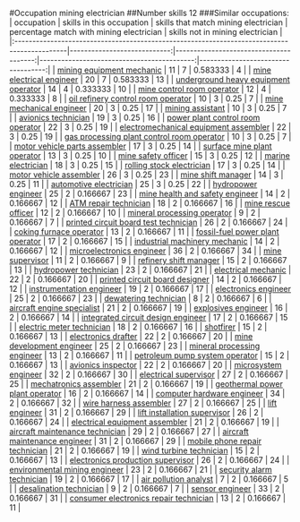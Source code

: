 #Occupation mining electrician
##Number skills 12
###Similar occupations:
| occupation                                                                                  |   skills in this occupation |   skills that match mining electrician |   percentage match with mining electrician |   skills not in mining electrician |
|:--------------------------------------------------------------------------------------------|----------------------------:|---------------------------------------:|-------------------------------------------:|-----------------------------------:|
| [mining equipment mechanic](mining_equipment_mechanic.md)                                   |                          11 |                                      7 |                                   0.583333 |                                  4 |
| [mine electrical engineer](mine_electrical_engineer.md)                                     |                          20 |                                      7 |                                   0.583333 |                                 13 |
| [underground heavy equipment operator](underground_heavy_equipment_operator.md)             |                          14 |                                      4 |                                   0.333333 |                                 10 |
| [mine control room operator](mine_control_room_operator.md)                                 |                          12 |                                      4 |                                   0.333333 |                                  8 |
| [oil refinery control room operator](oil_refinery_control_room_operator.md)                 |                          10 |                                      3 |                                   0.25     |                                  7 |
| [mine mechanical engineer](mine_mechanical_engineer.md)                                     |                          20 |                                      3 |                                   0.25     |                                 17 |
| [mining assistant](mining_assistant.md)                                                     |                          10 |                                      3 |                                   0.25     |                                  7 |
| [avionics technician](avionics_technician.md)                                               |                          19 |                                      3 |                                   0.25     |                                 16 |
| [power plant control room operator](power_plant_control_room_operator.md)                   |                          22 |                                      3 |                                   0.25     |                                 19 |
| [electromechanical equipment assembler](electromechanical_equipment_assembler.md)           |                          22 |                                      3 |                                   0.25     |                                 19 |
| [gas processing plant control room operator](gas_processing_plant_control_room_operator.md) |                          10 |                                      3 |                                   0.25     |                                  7 |
| [motor vehicle parts assembler](motor_vehicle_parts_assembler.md)                           |                          17 |                                      3 |                                   0.25     |                                 14 |
| [surface mine plant operator](surface_mine_plant_operator.md)                               |                          13 |                                      3 |                                   0.25     |                                 10 |
| [mine safety officer](mine_safety_officer.md)                                               |                          15 |                                      3 |                                   0.25     |                                 12 |
| [marine electrician](marine_electrician.md)                                                 |                          18 |                                      3 |                                   0.25     |                                 15 |
| [rolling stock electrician](rolling_stock_electrician.md)                                   |                          17 |                                      3 |                                   0.25     |                                 14 |
| [motor vehicle assembler](motor_vehicle_assembler.md)                                       |                          26 |                                      3 |                                   0.25     |                                 23 |
| [mine shift manager](mine_shift_manager.md)                                                 |                          14 |                                      3 |                                   0.25     |                                 11 |
| [automotive electrician](automotive_electrician.md)                                         |                          25 |                                      3 |                                   0.25     |                                 22 |
| [hydropower engineer](hydropower_engineer.md)                                               |                          25 |                                      2 |                                   0.166667 |                                 23 |
| [mine health and safety engineer](mine_health_and_safety_engineer.md)                       |                          14 |                                      2 |                                   0.166667 |                                 12 |
| [ATM repair technician](ATM_repair_technician.md)                                           |                          18 |                                      2 |                                   0.166667 |                                 16 |
| [mine rescue officer](mine_rescue_officer.md)                                               |                          12 |                                      2 |                                   0.166667 |                                 10 |
| [mineral processing operator](mineral_processing_operator.md)                               |                           9 |                                      2 |                                   0.166667 |                                  7 |
| [printed circuit board test technician](printed_circuit_board_test_technician.md)           |                          26 |                                      2 |                                   0.166667 |                                 24 |
| [coking furnace operator](coking_furnace_operator.md)                                       |                          13 |                                      2 |                                   0.166667 |                                 11 |
| [fossil-fuel power plant operator](fossil-fuel_power_plant_operator.md)                     |                          17 |                                      2 |                                   0.166667 |                                 15 |
| [industrial machinery mechanic](industrial_machinery_mechanic.md)                           |                          14 |                                      2 |                                   0.166667 |                                 12 |
| [microelectronics engineer](microelectronics_engineer.md)                                   |                          36 |                                      2 |                                   0.166667 |                                 34 |
| [mine supervisor](mine_supervisor.md)                                                       |                          11 |                                      2 |                                   0.166667 |                                  9 |
| [refinery shift manager](refinery_shift_manager.md)                                         |                          15 |                                      2 |                                   0.166667 |                                 13 |
| [hydropower technician](hydropower_technician.md)                                           |                          23 |                                      2 |                                   0.166667 |                                 21 |
| [electrical mechanic](electrical_mechanic.md)                                               |                          22 |                                      2 |                                   0.166667 |                                 20 |
| [printed circuit board designer](printed_circuit_board_designer.md)                         |                          14 |                                      2 |                                   0.166667 |                                 12 |
| [instrumentation engineer](instrumentation_engineer.md)                                     |                          19 |                                      2 |                                   0.166667 |                                 17 |
| [electronics engineer](electronics_engineer.md)                                             |                          25 |                                      2 |                                   0.166667 |                                 23 |
| [dewatering technician](dewatering_technician.md)                                           |                           8 |                                      2 |                                   0.166667 |                                  6 |
| [aircraft engine specialist](aircraft_engine_specialist.md)                                 |                          21 |                                      2 |                                   0.166667 |                                 19 |
| [explosives engineer](explosives_engineer.md)                                               |                          16 |                                      2 |                                   0.166667 |                                 14 |
| [integrated circuit design engineer](integrated_circuit_design_engineer.md)                 |                          17 |                                      2 |                                   0.166667 |                                 15 |
| [electric meter technician](electric_meter_technician.md)                                   |                          18 |                                      2 |                                   0.166667 |                                 16 |
| [shotfirer](shotfirer.md)                                                                   |                          15 |                                      2 |                                   0.166667 |                                 13 |
| [electronics drafter](electronics_drafter.md)                                               |                          22 |                                      2 |                                   0.166667 |                                 20 |
| [mine development engineer](mine_development_engineer.md)                                   |                          25 |                                      2 |                                   0.166667 |                                 23 |
| [mineral processing engineer](mineral_processing_engineer.md)                               |                          13 |                                      2 |                                   0.166667 |                                 11 |
| [petroleum pump system operator](petroleum_pump_system_operator.md)                         |                          15 |                                      2 |                                   0.166667 |                                 13 |
| [avionics inspector](avionics_inspector.md)                                                 |                          22 |                                      2 |                                   0.166667 |                                 20 |
| [microsystem engineer](microsystem_engineer.md)                                             |                          32 |                                      2 |                                   0.166667 |                                 30 |
| [electrical supervisor](electrical_supervisor.md)                                           |                          27 |                                      2 |                                   0.166667 |                                 25 |
| [mechatronics assembler](mechatronics_assembler.md)                                         |                          21 |                                      2 |                                   0.166667 |                                 19 |
| [geothermal power plant operator](geothermal_power_plant_operator.md)                       |                          16 |                                      2 |                                   0.166667 |                                 14 |
| [computer hardware engineer](computer_hardware_engineer.md)                                 |                          34 |                                      2 |                                   0.166667 |                                 32 |
| [wire harness assembler](wire_harness_assembler.md)                                         |                          27 |                                      2 |                                   0.166667 |                                 25 |
| [lift engineer](lift_engineer.md)                                                           |                          31 |                                      2 |                                   0.166667 |                                 29 |
| [lift installation supervisor](lift_installation_supervisor.md)                             |                          26 |                                      2 |                                   0.166667 |                                 24 |
| [electrical equipment assembler](electrical_equipment_assembler.md)                         |                          21 |                                      2 |                                   0.166667 |                                 19 |
| [aircraft maintenance technician](aircraft_maintenance_technician.md)                       |                          29 |                                      2 |                                   0.166667 |                                 27 |
| [aircraft maintenance engineer](aircraft_maintenance_engineer.md)                           |                          31 |                                      2 |                                   0.166667 |                                 29 |
| [mobile phone repair technician](mobile_phone_repair_technician.md)                         |                          21 |                                      2 |                                   0.166667 |                                 19 |
| [wind turbine technician](wind_turbine_technician.md)                                       |                          15 |                                      2 |                                   0.166667 |                                 13 |
| [electronics production supervisor](electronics_production_supervisor.md)                   |                          26 |                                      2 |                                   0.166667 |                                 24 |
| [environmental mining engineer](environmental_mining_engineer.md)                           |                          23 |                                      2 |                                   0.166667 |                                 21 |
| [security alarm technician](security_alarm_technician.md)                                   |                          19 |                                      2 |                                   0.166667 |                                 17 |
| [air pollution analyst](air_pollution_analyst.md)                                           |                           7 |                                      2 |                                   0.166667 |                                  5 |
| [desalination technician](desalination_technician.md)                                       |                           9 |                                      2 |                                   0.166667 |                                  7 |
| [sensor engineer](sensor_engineer.md)                                                       |                          33 |                                      2 |                                   0.166667 |                                 31 |
| [consumer electronics repair technician](consumer_electronics_repair_technician.md)         |                          13 |                                      2 |                                   0.166667 |                                 11 |
